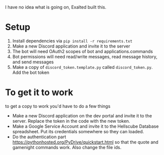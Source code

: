 
I have no idea what is going on, Exalted built this.


# Setup
1. Install dependencies via `pip install -r requirements.txt`
1. Make a new Discord application and invite it to the server
1. The bot will need OAuth2 scopes of bot and applications.commands
1. Bot permissions will need read/write messages, read message history, and send messages
1. Make a copy of `discord_token.template.py` called `discord_token.py`. Add the bot token




# To get it to work
to get a copy to work you'd have to do a few things
- Make a new Discord application on the dev portal and invite it to the server. Replace the token in the code with the new token.
- Make a Google Service Account and invite it to the Hellscube Database spreadsheet. Put its credentials somewhere so they can loaded.
- Do the authentication part https://pythonhosted.org/PyDrive/quickstart.html so that the quote and gamenight commands work. Also change the file ids.






